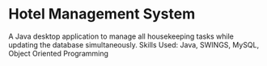 # Hotel Management System
A Java desktop application to manage all housekeeping tasks while updating the database simultaneously.
Skills Used: Java, SWINGS, MySQL, Object Oriented Programming

